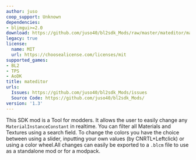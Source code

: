 ```yaml
---
author: juso
coop_support: Unknown
dependencies:
- blimgui>=2.0
download: https://github.com/juso40/bl2sdk_Mods/raw/master/mateditor/mateditor.zip
legacy: true
license:
  name: MIT
  url: https://choosealicense.com/licenses/mit
supported_games:
- BL2
- TPS
- AoDK
title: mateditor
urls:
  Issues: https://github.com/juso40/bl2sdk_Mods/issues
  Source Code: https://github.com/juso40/bl2sdk_Mods/
version: '1.3'
---
```

This SDK mod is a Tool for modders. It allows the user to easily change any `MaterialInstanceConstant` in realtime.
You can filter all Materials and Textures using a search field.
To change the colors you have the choice between using a slider, inputting your own values (by CNRTL+Leftclick) or using a color wheel.All changes can easily be exported to a `.blcm` file to use as a standalone mod or for a modpack.